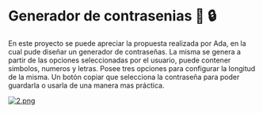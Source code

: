 # Generador de contrasenias :key: :lock:

En este proyecto se puede apreciar la propuesta realizada por Ada, en la cual pude diseñar un generador de contraseñas.
La misma se genera a partir de las opciones seleccionadas por el usuario, puede contener simbolos, numeros y letras.
Posee tres opciones para configurar la longitud de la misma.
Un botón copiar que selecciona la contraseña para poder guardarla o usarla de una manera mas práctica.




[![2.png](https://i.postimg.cc/PfYz9HTS/2.png)](https://postimg.cc/23jZLPqW)

